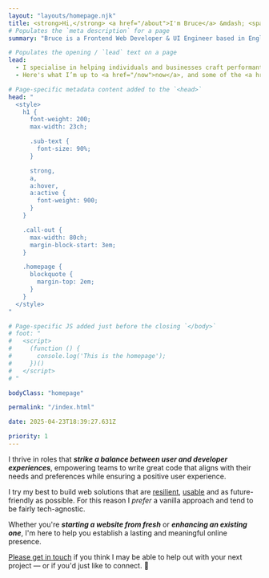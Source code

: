 ```yaml
---
layout: "layouts/homepage.njk"
title: <strong>Hi,</strong> <a href="/about">I'm Bruce</a> &mdash; <span class="sub-text"><span class="nowrap">a frontend</span> web developer and ui engineer based in England.</span>
# Populates the `meta description` for a page
summary: "Bruce is a Frontend Web Developer & UI Engineer based in England. Specialising in crafting performant, user-friendly, responsive, accessible, and resilient websites for individuals and businesses. Build from scratch or enhance your existing website for a lasting online presence."

# Populates the opening / `lead` text on a page
lead:
  - I specialise in helping individuals and businesses craft performant, user-friendly, responsive, accessible, and resilient websites.
  - Here's what I’m up to <a href="/now">now</a>, and some of the <a href="/projects">projects</a> I've worked on recently.

# Page-specific metadata content added to the `<head>`
head: "
  <style>
    h1 {
      font-weight: 200;
      max-width: 23ch;

      .sub-text {
        font-size: 90%;
      }

      strong,
      a,
      a:hover,
      a:active {
        font-weight: 900;
      }
    }

    .call-out {
      max-width: 80ch;
      margin-block-start: 3em;
    }

    .homepage {
      blockquote {
        margin-top: 2em;
      }
    }
  </style>
"

# Page-specific JS added just before the closing `</body>`
# foot: "
#   <script>
#     (function () {
#       console.log('This is the homepage');
#     })()
#   </script>
# "

bodyClass: "homepage"

permalink: "/index.html"

date: 2025-04-23T18:39:27.631Z

priority: 1
---
```


I thrive in roles that ***strike a balance between user and developer experiences***, empowering teams to write great code that aligns with their needs and preferences while ensuring a positive user experience.

I try my best to build web solutions that are [resilient](https://resilientwebdesign.com/), [usable](https://trentwalton.com/2014/03/10/device-agnostic/) and as future-friendly as possible. For this reason I *prefer* a vanilla approach and tend to be fairly tech-agnostic.

<div class="call-out | flow">
  <p>Whether you're <em><strong>starting a website from fresh</strong></em> or <em><strong>enhancing an existing one</strong></em>, I'm here to help you establish a lasting and meaningful online presence.</p>
  <p><a href="/contact">Please get in touch</a> if you think I may be able to help out with your next project &mdash; or if you'd just like to connect. 👋</p>
</div>
